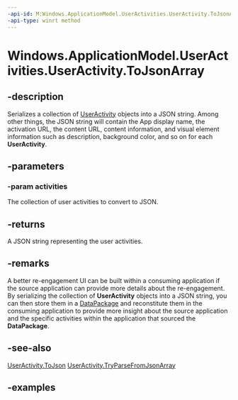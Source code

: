 ```yaml
---
-api-id: M:Windows.ApplicationModel.UserActivities.UserActivity.ToJsonArray(Windows.Foundation.Collections.IIterable{Windows.ApplicationModel.UserActivities.UserActivity})
-api-type: winrt method
---
```


<!-- Method syntax.
public string UserActivity.ToJsonArray(IIterable<UserActivity> activities)
-->

# Windows.ApplicationModel.UserActivities.UserActivity.ToJsonArray

## -description
Serializes a collection of [UserActivity](useractivity.md) objects into a JSON string. Among other things, the JSON string will contain the App display name, the activation URL, the content URL, content information, and visual element information such as description, background color, and so on for each **UserActivity**.

## -parameters
### -param activities
The collection of user activities to convert to JSON.

## -returns
A JSON string representing the user activities.

## -remarks
A better re-engagement UI can be built within a consuming application if the source application can provide more details about the re-engagement. By serializing the collection of **UserActivity** objects into a JSON string, you can then store them in a  [DataPackage](https://docs.microsoft.com/uwp/api/windows.applicationmodel.datatransfer.datapackage) and reconstitute them in the consuming application to provide more insight about the source application and the specific activities within the application that sourced the **DataPackage**.

## -see-also
[UserActivity.ToJson](useractivity_tojson_1289546151.md)
[UserActivity.TryParseFromJsonArray](useractivity_tryparsefromjsonarray_1399269347.md)

## -examples
